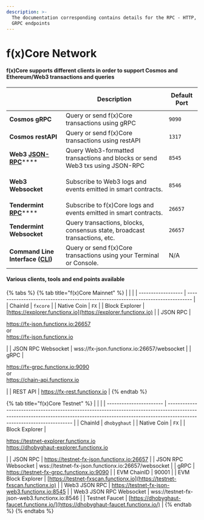 ```yaml
---
description: >-
  The documentation corresponding contains details for the RPC - HTTP, WS and
  GRPC endpoints
---
```


# f(x)Core Network

#### f(x)Core supports different clients in order to support Cosmos and Ethereum/Web3 transactions and queries

| <p><br></p>                                                             | Description                                                                  | Default Port |
| ----------------------------------------------------------------------- | ---------------------------------------------------------------------------- | ------------ |
| **Cosmos gRPC**                                                         | Query or send f(x)Core transactions using gRPC                               | `9090`       |
| **Cosmos restAPI**                                                      | Query or send f(x)Core transactions using restAPI                            | `1317`       |
| **Web3** [**JSON-RPC**](web3/)****                                      | Query Web3-formatted transactions and blocks or send Web3 txs using JSON-RPC | `8545`       |
| <p><strong></strong></p><p><strong>Web3 Websocket</strong></p>          | Subscribe to Web3 logs and events emitted in smart contracts.                | `8546`       |
| **Tendermint** [**RPC**](json-rpc-api.md)****                           | Subscribe to f(x)Core logs and events emitted in smart contracts.            | `26657`      |
| **Tendermint Websocket**                                                | Query transactions, blocks, consensus state, broadcast transactions, etc.    | `26657`      |
| **Command Line Interface (**[**CLI**](../f-x-core/installation.md)**)** | Query or send f(x)Core transactions using your Terminal or Console.          | N/A          |

#### Various clients, tools and end points available

{% tabs %}
{% tab title="f(x)Core Mainnet" %}
|                    |                                                                                  |
| ------------------ | -------------------------------------------------------------------------------- |
| ChainId            | `fxcore`                                                                         |
| Native Coin        | `FX`                                                                             |
| Block Explorer     | [https://explorer.functionx.io](https://explorer.functionx.io)                   |
| JSON RPC           | <p>https://fx-json.functionx.io:26657<br>or<br>https://fx-json.functionx.io</p>  |
| JSON RPC Websocket | wss://fx-json.functionx.io:26657/websocket                                       |
| gRPC               | <p>https://fx-grpc.functionx.io:9090<br>or<br>https://chain-api.functionx.io</p> |
| REST API           | https://fx-rest.functionx.io                                                     |
{% endtab %}

{% tab title="f(x)Core Testnet" %}
|                         |                                                                                                                                                                                                     |
| ----------------------- | --------------------------------------------------------------------------------------------------------------------------------------------------------------------------------------------------- |
| ChainId                 | `dhobyghaut`                                                                                                                                                                                        |
| Native Coin             | `FX`                                                                                                                                                                                                |
| Block Explorer          | <p><a href="https://testnet-explorer.functionx.io">https://testnet-explorer.functionx.io</a><br><a href="https://dhobyghaut-explorer.functionx.io">https://dhobyghaut-explorer.functionx.io</a></p> |
| JSON RPC                | https://testnet-fx-json.functionx.io:26657                                                                                                                                                          |
| JSON RPC Websocket      | wss://testnet-fx-json.functionx.io:26657/websocket                                                                                                                                                  |
| gRPC                    | https://testnet-fx-grpc.functionx.io:9090                                                                                                                                                           |
| EVM ChainID             | 90001                                                                                                                                                                                               |
| EVM Block Explorer      | [https://testnet-fxscan.functionx.io](https://testnet-fxscan.functionx.io)                                                                                                                          |
| Web3 JSON RPC           | https://testnet-fx-json-web3.functionx.io:8545                                                                                                                                                      |
| Web3 JSON RPC Websocket | wss://testnet-fx-json-web3.functionx.io:8546                                                                                                                                                        |
| Testnet Faucet          | [https://dhobyghaut-faucet.functionx.io/](https://dhobyghaut-faucet.functionx.io/)                                                                                                                  |
{% endtab %}
{% endtabs %}
